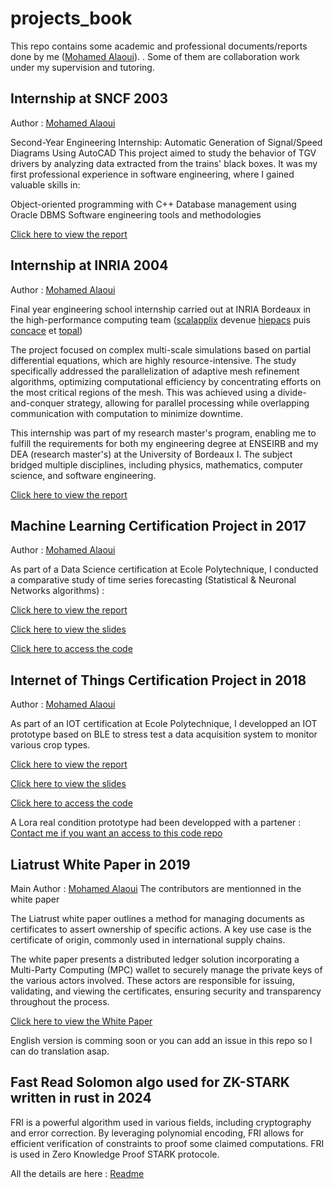 # projects_book

This repo contains some academic and professional documents/reports done by me ([Mohamed Alaoui](https://www.linkedin.com/in/mohamed-alaoui-simon/)).
.
Some of them are collaboration work under my supervision and tutoring.

## Internship at SNCF 2003

Author : [Mohamed Alaoui](https://www.linkedin.com/in/mohamed-alaoui-simon/?locale=en_US)

Second-Year Engineering Internship: Automatic Generation of Signal/Speed Diagrams Using AutoCAD
This project aimed to study the behavior of TGV drivers by analyzing data extracted from the trains' black boxes.
It was my first professional experience in software engineering, where I gained valuable skills in:

Object-oriented programming with C++
Database management using Oracle DBMS
Software engineering tools and methodologies

[Click here to view the report](./sncf/SNCF_2003.pdf)

## Internship at INRIA 2004

Author : [Mohamed Alaoui](https://www.linkedin.com/in/mohamed-alaoui-simon/?locale=en_US)

Final year engineering school internship carried out at INRIA Bordeaux in the high-performance computing team  ([scalapplix](https://www.labri.fr/projet/scalapplix/) devenue [hiepacs](https://team.inria.fr/hiepacs/) puis [concace](https://concace.gitlabpages.inria.fr/) et [topal](https://www.inria.fr/fr/topal))

The project focused on complex multi-scale simulations based on partial differential equations, which are highly resource-intensive. The study specifically addressed the parallelization of adaptive mesh refinement algorithms, optimizing computational efficiency by concentrating efforts on the most critical regions of the mesh. This was achieved using a divide-and-conquer strategy, allowing for parallel processing while overlapping communication with computation to minimize downtime.

This internship was part of my research master's program, enabling me to fulfill the requirements for both my engineering degree at ENSEIRB and my DEA (research master's) at the University of Bordeaux I. The subject bridged multiple disciplines, including physics, mathematics, computer science, and software engineering.

[Click here to view the report](./inria/AMR_2004.pdf)

## Machine Learning Certification Project in 2017

Author : [Mohamed Alaoui](https://www.linkedin.com/in/mohamed-alaoui-simon/?locale=en_US)

As part of a Data Science certification at Ecole Polytechnique, I conducted a comparative study of time series forecasting (Statistical & Neuronal Networks algorithms) :

[Click here to view the report](./polythech-executive/data-science/ALAOUI-MOHAMED-MEMOIRE-CERTIFICATION-XEXED-DSSP6.pdf)

[Click here to view the slides](./polythech-executive/data-science/Slide-Alaoui-DSSP6.pdf)

[Click here to access the code](https://github.com/jetpackdata/jpdforcaster)

## Internet of Things Certification Project in 2018

Author : [Mohamed Alaoui](https://www.linkedin.com/in/mohamed-alaoui-simon/?locale=en_US)

As part of an IOT certification at Ecole Polytechnique, I developped an IOT prototype based on BLE to stress test a data acquisition system to monitor various crop types.

[Click here to view the report](./polythech-executive/internet-des-objets/ALAOUI-MOHAMED-IOT2-XEXED.pdf)

[Click here to view the slides](./polythech-executive/internet-des-objets/Slide-Alaoui-IOT2.pdf)

[Click here to access the code](https://github.com/SimowTopos/iot-project-crops-monitoring)

A Lora real condition prototype had been developped with a partener :
[Contact me if you want an access to this code repo](https://github.com/SimowTopos/iot-project-crops-monitoring)

## Liatrust White Paper in 2019

Main Author : [Mohamed Alaoui](https://www.linkedin.com/in/mohamed-alaoui-simon/?locale=en_US)
The contributors are mentionned in the white paper

The Liatrust white paper outlines a method for managing documents as certificates to assert ownership of specific actions. A key use case is the certificate of origin, commonly used in international supply chains.

The white paper presents a distributed ledger solution incorporating a Multi-Party Computing (MPC) wallet to securely manage the private keys of the various actors involved. These actors are responsible for issuing, validating, and viewing the certificates, ensuring security and transparency throughout the process.

[Click here to view the White Paper](./liatrust/Liatrust-White-Paper-by-CultyData.pdf)

English version is comming soon or you can add an issue in this repo so I can do translation asap.

## Fast Read Solomon algo used for ZK-STARK written in rust in 2024

FRI is a powerful algorithm used in various fields, including cryptography and error correction. By leveraging polynomial encoding, FRI allows for efficient verification of constraints to proof some claimed computations.
FRI is used in Zero Knowledge Proof STARK protocole.

All the details are here : [Readme](https://github.com/SimowTopos/fri_basic_rustling)
